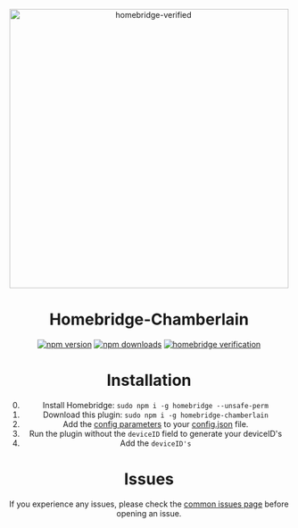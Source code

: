 <span align="center">

<a href="https://github.com/iRayanKhan/Assets-Repo/blob/master/Chamberlain-Plugin-Branding.png?raw=true"><img alt="homebridge-verified" src="https://github.com/iRayanKhan/Assets-Repo/blob/master/Chamberlain-Plugin-Branding.png?raw=true" width="500px"></a>

# Homebridge-Chamberlain

<a href="https://www.npmjs.com/package/homebridge-chamberlain"><img title="npm version" src="https://badgen.net/npm/v/homebridge-chamberlain" ></a>
<a href="https://www.npmjs.com/package/homebridge-chamberlain"><img title="npm downloads" src="https://badgen.net/npm/dt/homebridge-chamberlain" ></a>
<a href="https://github.com/homebridge/homebridge/wiki/Verified-Plugins"><img title="homebridge verification" src="https://badgen.net/badge/homebridge/verified/purple" ></a>
</span>



# Installation
0) Install Homebridge:   ```sudo npm i -g homebridge --unsafe-perm```
1) Download this plugin: ```sudo npm i -g homebridge-chamberlain```
2) Add the [config parameters](https://github.com/iRayanKhan/homebridge-chamberlain/blob/master/config-example.MD) to your [config.json](https://github.com/nfarina/homebridge/blob/master/config-sample.json) file.
3) Run the plugin without the ```deviceID``` field to generate your deviceID's
4) Add the ```deviceID's```

# Issues 
If you experience any issues, please check the [common issues page](https://github.com/iRayanKhan/homebridge-chamberlain/wiki/Common-Issues) before opening an issue.




